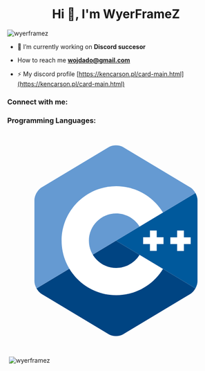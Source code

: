 <h1 align="center">Hi 👋, I'm WyerFrameZ</h1>
<p align="left"> <img src="https://komarev.com/ghpvc/?username=wyerframez&label=Profile%20views&color=0e75b6&style=plastic" alt="wyerframez" /> </p>

- 🔭 I’m currently working on **Discord succesor**

- How to reach me **wojdado@gmail.com**

- ⚡ My discord profile [https://kencarson.pl/card-main.html](https://kencarson.pl/card-main.html)

<h3 align="left">Connect with me:</h3>
<p align="left">
</p>

<h3 align="left">Programming Languages:</h3>
<svg viewBox="0 0 32 32" fill="none" xmlns="http://www.w3.org/2000/svg"><g id="SVGRepo_bgCarrier" stroke-width="0"></g><g id="SVGRepo_tracerCarrier" stroke-linecap="round" stroke-linejoin="round"></g><g id="SVGRepo_iconCarrier"> <path d="M27.6947 22.9999C27.883 22.6617 28 22.2807 28 21.9385V10.0613C28 9.71913 27.8831 9.33818 27.6947 9L16 16L27.6947 22.9999Z" fill="#00599C"></path> <path d="M17.0395 29.7433L26.9611 23.8047C27.2469 23.6336 27.5067 23.3382 27.695 23L16.0003 16L4.30566 23C4.49398 23.3382 4.75382 23.6337 5.03955 23.8047L14.9611 29.7433C15.5326 30.0855 16.468 30.0855 17.0395 29.7433Z" fill="#004482"></path> <path d="M27.6947 8.99996C27.5064 8.6617 27.2465 8.36629 26.9608 8.19521L17.0392 2.25662C16.4677 1.91446 15.5323 1.91446 14.9608 2.25662L5.03922 8.19521C4.46761 8.53729 4 9.37709 4 10.0613V21.9386C4 22.2807 4.11694 22.6618 4.30533 23L16 16L27.6947 8.99996Z" fill="#659AD2"></path> <path d="M16.0385 24C11.6061 24 8 20.4112 8 16C8 11.5888 11.6061 8 16.0385 8C18.8458 8 21.4674 9.47569 22.919 11.8618L19.4765 13.9265C18.7492 12.736 17.4399 12 16.0385 12C13.8222 12 12.0193 13.7944 12.0193 16C12.0193 18.2056 13.8222 20 16.0385 20C17.4362 20 18.7421 19.2681 19.4707 18.0832L22.9205 20.1359C21.4692 22.5234 18.8467 24 16.0385 24Z" fill="white"></path> <path d="M23 15.4948H21.9999V14.5H21.0001V15.4948H20V16.4895H21.0001V17.4844H21.9999V16.4895H23V15.4948Z" fill="white"></path> <path d="M27 15.5H25.9999V14.5H25.0001V15.5H24V16.4999H25.0001V17.5H25.9999V16.4999H27V15.5Z" fill="white"></path> </g></svg>


<p>&nbsp;<img align="center" src="https://github-readme-stats.vercel.app/api?username=wyerframez&show_icons=true&locale=en" alt="wyerframez" /></p>
